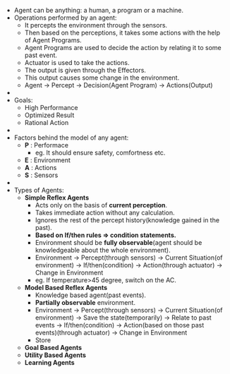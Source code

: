 - Agent can be anything: a human, a program or a machine.
- Operations performed by an agent:
  * It percepts the environment through the sensors.
  * Then based on the perceptions, it takes some actions with the help of Agent Programs.
  * Agent Programs are used to decide the action by relating it to some past event.
  * Actuator is used to take the actions.
  * The output is given through the Effectors.
  * This output causes some change in the environment.
  * Agent -> Percept -> Decision(Agent Program) -> Actions(Output)
- 
- Goals:
  * High Performance
  * Optimized Result
  * Rational Action
-   
- Factors behind the model of any agent:
  * **P** : Performace
    * eg. It should ensure safety, comfortness etc.
  * **E** : Environment
  * **A** : Actions
  * **S** : Sensors
- 
- Types of Agents:
  * **Simple Reflex Agents**
    * Acts only on the basis of **current perception**.
    * Takes immediate action without any calculation.
    * Ignores the rest of the percept history(knowledge gained in the past).
    * **Based on If/then rules => condition statements.**
    * Environment should be **fully observable**(agent should be knowledgeable about the whole environment).
    * Environment -> Percept(through sensors) -> Current Situation(of environment) -> If/then(condition) -> Action(through actuator) -> Change in Environment
    * eg. If temperature>45 degree, switch on the AC.
  * **Model Based Reflex Agents**
    * Knowledge based agent(past events).
    * **Partially observable** environment.
    * Environment -> Percept(through sensors) -> Current Situation(of environment) -> Save the state(temporarily) -> Relate to past events -> If/then(condition) -> Action(based       on those past events)(through actuator) -> Change in Environment
    * Store
  * **Goal Based Agents**
  * **Utility Based Agents**
  * **Learning Agents**
